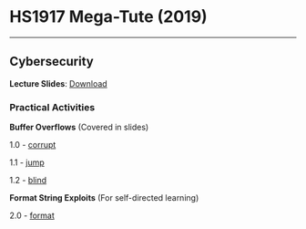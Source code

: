 # HS1917 Mega-Tute (2019)
---

## Cybersecurity

**Lecture Slides**: [Download](https://github.com/Caff3ineDrip/Caff3ineDrip/raw/master/HS1917%20CyberSecurity_redacted.pptx)

### Practical Activities

**Buffer Overflows** (Covered in slides)

1.0 - [corrupt](https://github.com/Caff3ineDrip/Caff3ineDrip/raw/master/demo/1.0-corrupt/corrupt)

1.1 - [jump](https://github.com/Caff3ineDrip/Caff3ineDrip/raw/master/demo/1.1-jump/jump)

1.2 - [blind](https://github.com/Caff3ineDrip/Caff3ineDrip/raw/master/demo/1.2-blind/blind)

**Format String Exploits** (For self-directed learning)

2.0 - [format](https://github.com/Caff3ineDrip/Caff3ineDrip/raw/master/demo/2.0-format/format)
